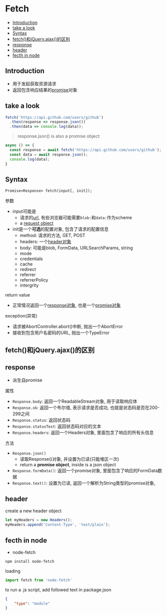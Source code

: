 # Fetch

- [Introduction](#introduction)
- [take a look](#take-a-look)
- [Syntax](#syntax)
- [fetch()和jQuery.ajax()的区别](#fetch和jqueryajax的区别)
- [response](#response)
- [header](#header)
- [fecth in node](#fecth-in-node)

## Introduction

- 用于发起获取资源请求
- 返回包含响应结果的[promise](javascript-promise.md)对象

## take a look

```js
fetch('https://api.github.com/users/github')
  .then(response => response.json())
  .then(data => console.log(data));
```

> response.json() is also a promise object

```js
async () => {
  const response = await fetch('https://api.github.com/users/github');
  const data = await response.json();
  console.log(data);
}
```

## Syntax

`Promise<Response> fetch(input[, init]);`

参数

- input可能是
  - 请求的[url](../network/http-url-and-uri.md), 有些浏览器可能需要`blob:`和`data:`作为scheme
  - a [request object]()
- init是一个**可选**的配置对象, 包含了请求的配置信息
  - method: 请求的方法, GET, POST
  - headers: 一个[header对象](#header)
  - body: 可能是blob, FormData, URLSearchParams, string
  - mode
  - credentials
  - cache
  - redirect
  - referrer
  - referrerPolicy
  - intergrity

return value

- 正常情况返回一个[response对象](#response), 也是一个[promise对象](javascript-promise.md)

exception(异常)

- 请求被AbortController.abort()中断, 抛出一个AbortError
- 接收到包含用户名密码的URL, 抛出一个TypeError

## fetch()和jQuery.ajax()的区别


## response

- 派生自promise

属性

- `Response.body`: 返回一个ReadableStream对象, 用于读取响应体
- `Response.ok`: 返回一个布尔值, 表示请求是否成功, 也就是状态码是否在200-299之间
- `Response.status`: 返回状态码
- `Response.statusText`: 返回状态码对应的文本
- `Response.headers`: 返回一个Headers对象, 里面包含了响应的所有头信息

方法

- `Response.json()`
  - 读取Response()对象, 并设置为已读(只能堆区一次)
  - return a **promise object**, inside is a json object
- `Response.formData()`: 返回一个promise对象, 里面包含了响应的FormData数据
- `Response.text()`: 设置为已读, 返回一个解析为String类型的promise对象,

## header

create a new header object

```js
let myHeaders = new Headers();
myHeaders.append('Content-Type', 'text/plain');
```

## fecth in node

- node-fetch

```bash
npm install node-fetch
```

loading

```js
import fetch from 'node-fetch'
```

to run a .js script, add followed text in package.json

```json
{
    "type": "module"
}
```
